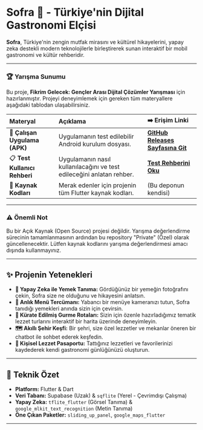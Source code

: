 # Sofra 🍲 - Türkiye'nin Dijital Gastronomi Elçisi


**Sofra**, Türkiye'nin zengin mutfak mirasını ve kültürel hikayelerini, yapay zeka destekli modern teknolojilerle birleştirerek sunan interaktif bir mobil gastronomi ve kültür rehberidir.

---

### **🏆 Yarışma Sunumu**

Bu proje, **Fikrim Gelecek: Gençler Arası Dijital Çözümler Yarışması** için hazırlanmıştır. Projeyi deneyimlemek için gereken tüm materyallere aşağıdaki tablodan ulaşabilirsiniz.

| Materyal | Açıklama | ➡️ Erişim Linki |
| :--- | :--- | :--- |
| 📱 **Çalışan Uygulama (APK)** | Uygulamanın test edilebilir Android kurulum dosyası. | **[GitHub Releases Sayfasına Git](https://github.com/enesb06/sofra/releases)** |
| 📋 **Test Kullanıcı Rehberi** | Uygulamanın nasıl kullanılacağını ve test edileceğini anlatan rehber. | **[Test Rehberini Oku ](TEST_REHBERI.md)** |
| 📂 **Kaynak Kodları** | Merak edenler için projenin tüm Flutter kaynak kodları. | (Bu deponun kendisi) |

---

### **⚠️ Önemli Not**

Bu bir Açık Kaynak (Open Source) projesi değildir. Yarışma değerlendirme sürecinin tamamlanmasının ardından bu repository "Private" (Özel) olarak güncellenecektir. Lütfen kaynak kodlarını yarışma değerlendirmesi amacı dışında kullanmayınız.

---

## ✨ Projenin Yetenekleri

*   **📸 Yapay Zeka ile Yemek Tanıma:** Gördüğünüz bir yemeğin fotoğrafını çekin, Sofra size ne olduğunu ve hikayesini anlatsın.
*   **🍜 Anlık Menü Tercümanı:** Yabancı bir menüye kameranızı tutun, Sofra tanıdığı yemekleri anında sizin için çevirsin.
*   **🧭 Kürate Edilmiş Gurme Rotaları:** Sizin için özenle hazırladığımız tematik lezzet turlarını interaktif bir harita üzerinde deneyimleyin.
*   **🗺️ Akıllı Şehir Keşfi:** Bir şehri, size özel lezzetler ve mekanlar öneren bir chatbot ile sohbet ederek keşfedin.
*   **📖 Kişisel Lezzet Pasaportu:** Tattığınız lezzetleri ve favorilerinizi kaydederek kendi gastronomi günlüğünüzü oluşturun.

---

## 🚀 Teknik Özet

*   **Platform:** Flutter & Dart
*   **Veri Tabanı:** Supabase (Uzak) & `sqflite` (Yerel - Çevrimdışı Çalışma)
*   **Yapay Zeka:** `tflite_flutter` (Görsel Tanıma) & `google_mlkit_text_recognition` (Metin Tanıma)
*   **Öne Çıkan Paketler:** `sliding_up_panel`, `google_maps_flutter`

---
